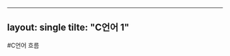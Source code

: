 ----
layout: single
tilte: "C언어 1"
----
#C언어 흐름


<script src="https://gist.github.com/cocanote/9f969c0f9becb40ab821ba671bef068e.js"></script>

